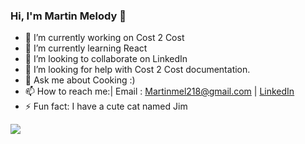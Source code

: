 ### Hi, I'm Martin Melody 👋


- 🔭 I’m currently working on Cost 2 Cost
- 🌱 I’m currently learning React
- 👯 I’m looking to collaborate on LinkedIn
- 🤔 I’m looking for help with Cost 2 Cost documentation.
- 💬 Ask me about Cooking :)
- 📫 How to reach me:| Email  : Martinmel218@gmail.com  | [LinkedIn](https://www.linkedin.com/in/martinmelody/) 
- ⚡ Fun fact: I have a cute cat named Jim

<img src="https://github-readme-stats.vercel.app/api?username=iampawan&&show_icons=true&title_color=ffffff&icon_color=bb2acf&text_color=daf7dc&bg_color=151515">
